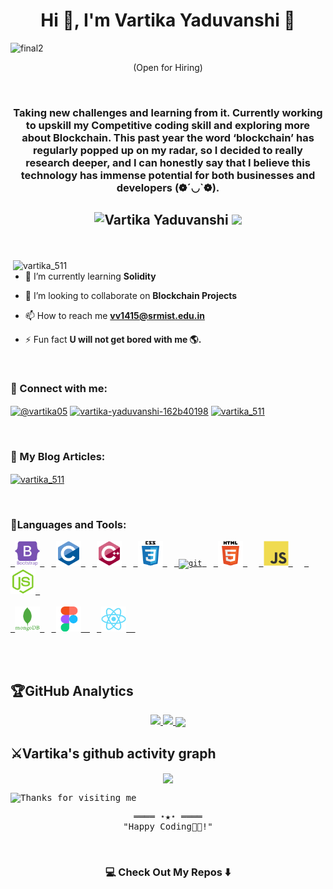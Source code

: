 <h1 align="center">Hi 👋, I'm Vartika Yaduvanshi 👩</h1>

![final2](https://user-images.githubusercontent.com/73403577/155861545-fcc4d226-0889-4432-8d9d-13ad8eb45fdb.jpeg)
<p align="center"> (Open for Hiring)</p>
<br>

<h3 align="center">Taking new challenges and learning from it. Currently working to upskill my Competitive coding skill and exploring more about Blockchain. This past year the word ‘blockchain’ has regularly popped up on my radar, so I decided to really research deeper, and I can honestly say that I believe this technology has immense potential for both businesses and developers (❁´◡`❁).</h3>

<h2><p align="center"> <img src="https://komarev.com/ghpvc/?username=Vartika511&label=Profile%20views&color=6805D3&style=flat" alt="Vartika Yaduvanshi" /> 
  <img src="https://badges.pufler.dev/commits/monthly/Vartika511" />
 </p></h2>

<br>

<a href="#" ><img align="right" height="auto" src="https://media.giphy.com/media/L1R1tvI9svkIWwpVYr/giphy.gif" alt="vartika_511" height="100%" width="500px" /></a>


- 🌱 I’m currently learning **Solidity**

- 👯 I’m looking to collaborate on **Blockchain Projects**

- 📫 How to reach me **vv1415@srmist.edu.in**

- ⚡ Fun fact **U will not get bored with me 🌎.**

<br>

<h3 align="left">🎁 Connect with me:</h3>
<p align="left">
<a href="https://twitter.com/@vartika05" target="blank"><img align="center" src="https://raw.githubusercontent.com/rahuldkjain/github-profile-readme-generator/master/src/images/icons/Social/twitter.svg" alt="@vartika05" height="30" width="40" /></a>
<a href="https://linkedin.com/in/vartika-yaduvanshi-162b40198" target="blank"><img align="center" src="https://raw.githubusercontent.com/rahuldkjain/github-profile-readme-generator/master/src/images/icons/Social/linked-in-alt.svg" alt="vartika-yaduvanshi-162b40198" height="30" width="40" /></a>
<a href="https://instagram.com/vartika_511" target="blank"><img align="center" src="https://raw.githubusercontent.com/rahuldkjain/github-profile-readme-generator/master/src/images/icons/Social/instagram.svg" alt="vartika_511" height="30" width="40" /></a>
</p>
<br>

<h3 align="left">💬 My Blog Articles:</h3>

 <a href="https://medium.com/@vartikayaduvanshi511" target="blank"><img align="center" src="https://raw.githubusercontent.com/rahuldkjain/github-profile-readme-generator/master/src/images/icons/Social/medium.svg" alt="vartika_511" height="30" width="40" /></a>

<br>

<h3 align="left">💢Languages and Tools:</h3>
<p align="left"> 
 <code><a href="https://getbootstrap.com" target="_blank" rel="noreferrer"> <img src="https://raw.githubusercontent.com/devicons/devicon/master/icons/bootstrap/bootstrap-plain-wordmark.svg" alt="bootstrap" width="40" height="40"/> </a> </code>
 <code><a href="https://www.cprogramming.com/" target="_blank" rel="noreferrer"> <img src="https://raw.githubusercontent.com/devicons/devicon/master/icons/c/c-original.svg" alt="c" width="40" height="40"/> </a> </code>
 <code><a href="https://www.w3schools.com/cpp/" target="_blank" rel="noreferrer"> <img src="https://raw.githubusercontent.com/devicons/devicon/master/icons/cplusplus/cplusplus-original.svg" alt="cplusplus" width="40" height="40"/> </a> </code>
 <code><a href="https://www.w3schools.com/css/" target="_blank" rel="noreferrer"> <img src="https://raw.githubusercontent.com/devicons/devicon/master/icons/css3/css3-original-wordmark.svg" alt="css3" width="40" height="40"/> </a> </code>
 <code><a href="https://git-scm.com/" target="_blank" rel="noreferrer"> <img src="https://www.vectorlogo.zone/logos/git-scm/git-scm-icon.svg" alt="git" width="40" height="40"/> </a> </code>
 <code><a href="https://www.w3.org/html/" target="_blank" rel="noreferrer"> <img src="https://raw.githubusercontent.com/devicons/devicon/master/icons/html5/html5-original-wordmark.svg" alt="html5" width="40" height="40"/> </a> </code>
<code> <a href="https://developer.mozilla.org/en-US/docs/Web/JavaScript" target="_blank" rel="noreferrer"> <img src="https://raw.githubusercontent.com/devicons/devicon/master/icons/javascript/javascript-original.svg" alt="javascript" width="40" height="40"/> </a> </code>
<code> <a href="https://nodejs.org" target="_blank" rel="noreferrer"> <img src="https://raw.githubusercontent.com/devicons/devicon/master/icons/nodejs/nodejs-original.svg" alt="nodejs" width="40" height="40"/> </a> </code> <br> <br>
 <code><a href="https://www.mongodb.com/" target="_blank" rel="noreferrer"> <img src="https://raw.githubusercontent.com/devicons/devicon/master/icons/mongodb/mongodb-plain-wordmark.svg" alt="mongodb" width="40" height="40"/> </a> </code> 
 <code><a href="https://figma.com" target="_blank" rel="noreferrer"> <img src="https://raw.githubusercontent.com/devicons/devicon/master/icons/figma/figma-original.svg" alt="figma" width="40" height="40"/>  </a> </code>
 <code><a href="https://react.org" target="_blank" rel="noreferrer"> <img src="https://raw.githubusercontent.com/devicons/devicon/master/icons/react/react-original.svg" alt="reactjs" width="40" height="40"/>  </a> </code>

 <br> <br>
  
## 🏆GitHub Analytics 

<p align="center">
<a href="https://github.com/Vartika511">
  <img height="180em" src="https://github-readme-stats.vercel.app/api?username=Vartika511&count_private=true&show_icons=true&theme=merko" />
  <img height="180em" src="https://github-readme-stats-eight-theta.vercel.app/api/top-langs/?username=Vartika511&theme=merko&layout=compact&langs_count=10&exclude_repo=gamebase&hide=objective-c,c,java" />
  <img align="center" height="180em" src="https://github-readme-streak-stats.herokuapp.com/?user=Vartika511&theme=merko"/>
</a>
</p>

## ⚔Vartika's github activity graph

<p align="center">
<a href="https://github.com/Vartika511">
  <img align="center" height="180em" src="https://activity-graph.herokuapp.com/graph?username=Vartika511&theme=xcode"/>
</a>
</p>

<samp>
 <img height="120" alt="Thanks for visiting me" width="100%" src="https://raw.githubusercontent.com/BrunnerLivio/brunnerlivio/master/images/marquee.svg" />
    <p align="center">
        ════ ⋆★⋆ ════
        <br>
        "Happy Coding👨‍💻!"
    </p>
</samp>
<br>

<h3  align="center">💻 Check Out My Repos ⬇️ </h3>
<br>

   



